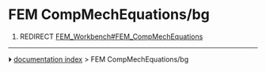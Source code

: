 # FEM CompMechEquations/bg
1.  REDIRECT [FEM_Workbench#FEM_CompMechEquations](FEM_Workbench#FEM_CompMechEquations.md)



---
⏵ [documentation index](../README.md) > FEM CompMechEquations/bg
